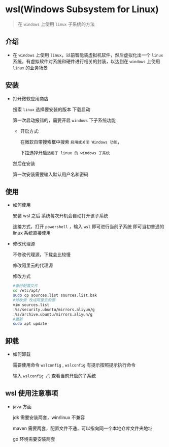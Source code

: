 # wsl(Windows Subsystem for Linux)

> 在 `windows` 上使用 `linux` 子系统的方法

## 介绍

- 在 `windows` 上使用 `linux`，以前智能装虚拟机软件，然后虚拟化出一个 `linux` 系统，有虚拟软件对系统和硬件进行相关的封装，以达到在 `windows` 上使用 `linux` 的业务场景

## 安装

- 打开微软应用商店

  搜索 `linux` 选择要安装的版本 下载启动

  第一次启动报错的，需要开启 `windows` 下子系统功能

  - 开启方式:

    在微软自带搜索框中搜索 `启用或关闭 Windows 功能`，

    下拉选择开启`适用于 linux 的 windows 子系统`

  然后在安装

  第一次安装需要输入默认用户名和密码

## 使用

- 如何使用

  安装 wsl 之后 系统每次开机会自动打开该子系统

  连接方式，打开 `powershell` ，输入 `wsl` 即可进行当前子系统 即可当初普通的 linux 系统直接使用

- 修改代理源

  不修改代理源，下载会比较慢

  修改阿里云的代理源

  修改方式

  ```sh
  #备份配置文件
  cd /etc/apt/
  sudo cp sources.list sources.list.bak
  #修改源 改成阿里云的源
  vim sources.list
  :%s/security.ubuntu/mirrors.aliyun/g
  :%s/archive.ubuntu/mirrors.aliyun/g
  #更新
  sudo apt update
  ```

## 卸载

- 如何卸载

  需要使用命令 `wslconfig` , `wslconfig` 有提示按照提示执行命令

  输入 `wslconfig /l` 查看当前开启的子系统

## wsl 使用注意事项

- java 方面

  jdk 需要安装两套，win/linux 不兼容

  maven 需要两套，配置文件不通，可以指向同一个本地仓库文件夹地址

  go 环境需要安装两套
